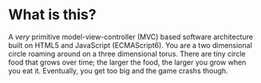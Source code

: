 # What is this? #
A *very* primitive model-view-controller (MVC) based software architecture built on HTML5 and JavaScript (ECMAScript6). You are a two dimensional circle roaming around on a three dimensional torus. There are tiny circle food that grows over time; the larger the food, the larger you grow when you eat it. Eventually, you get too big and the game crashs though.
